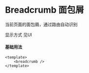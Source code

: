 # Breadcrumb 面包屑

当前页面的面包屑，通过路由自动识别

显示方式
        见UI

#### 基础用法

```vue
<template>
    <breadcrumb />
</template>
```
